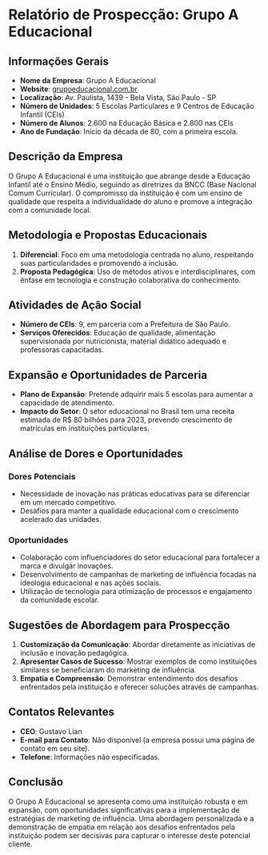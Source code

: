 # Relatório de Prospecção: Grupo A Educacional

## Informações Gerais
- **Nome da Empresa**: Grupo A Educacional
- **Website**: [grupoeducacional.com.br](http://www.grupoaeducacional.com.br)
- **Localização**: Av. Paulista, 1439 - Bela Vista, São Paulo - SP
- **Número de Unidades**: 5 Escolas Particulares e 9 Centros de Educação Infantil (CEIs)
- **Número de Alunos**: 2.600 na Educação Básica e 2.800 nas CEIs
- **Ano de Fundação**: Início da década de 80, com a primeira escola.

## Descrição da Empresa
O Grupo A Educacional é uma instituição que abrange desde a Educação Infantil até o Ensino Médio, seguindo as diretrizes da BNCC (Base Nacional Comum Curricular). O compromisso da instituição é com um ensino de qualidade que respeita a individualidade do aluno e promove a integração com a comunidade local.

## Metodologia e Propostas Educacionais
1. **Diferencial**: Foco em uma metodologia centrada no aluno, respeitando suas particularidades e promovendo a inclusão.
2. **Proposta Pedagógica**: Uso de métodos ativos e interdisciplinares, com ênfase em tecnologia e construção colaborativa do conhecimento.

## Atividades de Ação Social
- **Número de CEIs**: 9, em parceria com a Prefeitura de São Paulo.
- **Serviços Oferecidos**: Educação de qualidade, alimentação supervisionada por nutricionista, material didático adequado e professoras capacitadas.

## Expansão e Oportunidades de Parceria
- **Plano de Expansão**: Pretende adquirir mais 5 escolas para aumentar a capacidade de atendimento.
- **Impacto do Setor**: O setor educacional no Brasil tem uma receita estimada de R$ 80 bilhões para 2023, prevendo crescimento de matrículas em instituições particulares.

## Análise de Dores e Oportunidades
### Dores Potenciais
- Necessidade de inovação nas práticas educativas para se diferenciar em um mercado competitivo.
- Desafios para manter a qualidade educacional com o crescimento acelerado das unidades.
  
### Oportunidades
- Colaboração com influenciadores do setor educacional para fortalecer a marca e divulgar inovações.
- Desenvolvimento de campanhas de marketing de influência focadas na ideologia educacional e nas ações sociais.
- Utilização de tecnologia para otimização de processos e engajamento da comunidade escolar.

## Sugestões de Abordagem para Prospecção
1. **Customização da Comunicação**: Abordar diretamente as iniciativas de inclusão e inovação pedagógica.
2. **Apresentar Casos de Sucesso**: Mostrar exemplos de como instituições similares se beneficiaram do marketing de influência.
3. **Empatia e Compreensão**: Demonstrar entendimento dos desafios enfrentados pela instituição e oferecer soluções através de campanhas.

## Contatos Relevantes
- **CEO**: Gustavo Lian
- **E-mail para Contato**: Não disponível (a empresa possui uma página de contato em seu site).
- **Telefone**: Informações não especificadas.

## Conclusão
O Grupo A Educacional se apresenta como uma instituição robusta e em expansão, com oportunidades significativas para a implementação de estratégias de marketing de influência. Uma abordagem personalizada e a demonstração de empatia em relação aos desafios enfrentados pela instituição podem ser decisivas para capturar o interesse deste potencial cliente.
